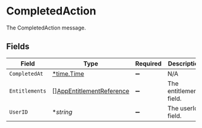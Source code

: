 # CompletedAction

The CompletedAction message.


## Fields

| Field                                                                       | Type                                                                        | Required                                                                    | Description                                                                 |
| --------------------------------------------------------------------------- | --------------------------------------------------------------------------- | --------------------------------------------------------------------------- | --------------------------------------------------------------------------- |
| `CompletedAt`                                                               | [*time.Time](https://pkg.go.dev/time#Time)                                  | :heavy_minus_sign:                                                          | N/A                                                                         |
| `Entitlements`                                                              | [][AppEntitlementReference](../../models/shared/appentitlementreference.md) | :heavy_minus_sign:                                                          | The entitlements field.                                                     |
| `UserID`                                                                    | **string*                                                                   | :heavy_minus_sign:                                                          | The userId field.                                                           |